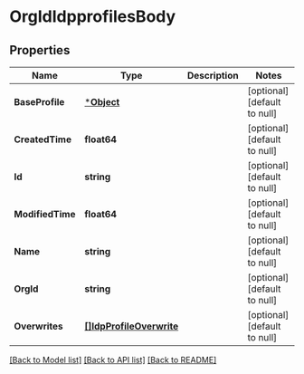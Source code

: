 # OrgIdIdpprofilesBody

## Properties
Name | Type | Description | Notes
------------ | ------------- | ------------- | -------------
**BaseProfile** | [***Object**](.md) |  | [optional] [default to null]
**CreatedTime** | **float64** |  | [optional] [default to null]
**Id** | **string** |  | [optional] [default to null]
**ModifiedTime** | **float64** |  | [optional] [default to null]
**Name** | **string** |  | [optional] [default to null]
**OrgId** | **string** |  | [optional] [default to null]
**Overwrites** | [**[]IdpProfileOverwrite**](idp_profile_overwrite.md) |  | [optional] [default to null]

[[Back to Model list]](../README.md#documentation-for-models) [[Back to API list]](../README.md#documentation-for-api-endpoints) [[Back to README]](../README.md)

